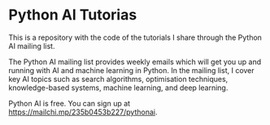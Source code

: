 # Python AI Tutorias
This is a repository with the code of the tutorials I share through the Python AI mailing list.  

The Python AI mailing list provides weekly emails which will get you up and running with AI and machine learning in Python. In the mailing list, I cover key AI topics such as search algorithms, optimisation techniques, knowledge-based systems, machine learning, and deep learning. 

Python AI is free. You can sign up at https://mailchi.mp/235b0453b227/pythonai.


